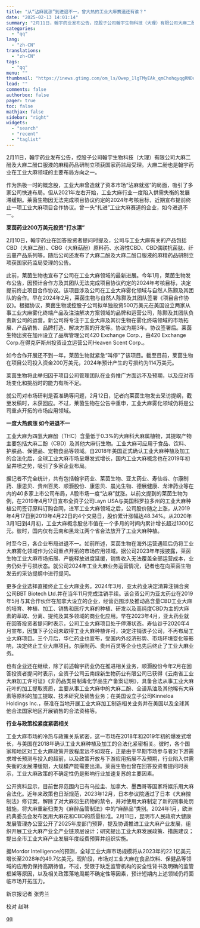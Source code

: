 ```yaml
---
title: "从“沾麻就涨”到进退不一，曾大热的工业大麻赛道还有谁？"
date: "2025-02-13 14:01:14"
summary: "2月11日，翰宇药业发布公告，控股子公司翰宇生物科技（大理）有限公司大麻二酚及大麻二酚口服液的麻精药..."
categories:
  - "qq"
lang:
  - "zh-CN"
translations:
  - "zh-CN"
tags:
  - "qq"
menu: ""
thumbnail: "https://inews.gtimg.com/om_ls/Owep_1lgTMyEAk_qmChohqyqgRNDorFLfxbY6sIlME95wAA_640360/0"
lead: ""
comments: false
authorbox: false
pager: true
toc: false
mathjax: false
sidebar: "right"
widgets:
  - "search"
  - "recent"
  - "taglist"
---
```


2月11日，翰宇药业发布公告，控股子公司翰宇生物科技（大理）有限公司大麻二酚及大麻二酚口服液的麻精药品研制立项获国家药监局受理。大麻二酚也是翰宇药业在工业大麻领域的主要布局方向之一。

作为热极一时的概念股，工业大麻曾造就了资本市场“沾麻就涨”的局面，吸引了多家公司快速布局。但从2021年左右开始，工业大麻行业一度陷入供需失衡的发展滞缓期。莱茵生物因无法完成项目协议约定的2024年考核目标，近期宣布提前终止一项工业大麻项目合作协议。曾一头“扎进”工业大麻赛道的企业，如今进退不一。

**莱茵药业200万美元投资“打水漂”**

2月10日，翰宇药业在回答投资者提问时提及，公司与工业大麻有关的产品包括CBD（大麻二酚）、CBG（大麻萜酚）原料药、水溶性CBD、CBD偶联抗菌肽、纤云蔓产品系列等。随后公司还发布了大麻二酚及大麻二酚口服液的麻精药品研制立项获国家药监局受理的公告。

此前，莱茵生物也宣布了公司在工业大麻领域的最新进展。今年1月，莱茵生物发布公告，因预计合作方及其团队无法完成项目协议约定的2024年考核目标，决定提前终止项目合作协议。该项目涉及公司在工业大麻雾化领域与自然人陈颢及其团队的合作。早在2024年2月，莱茵生物与自然人陈颢及其团队签署《项目合作协议》。根据协议，莱茵生物或控股子公司拟单独投资500万美元在美国设立两家从事工业大麻雾化终端产品及注油解决方案领域的品牌和运营公司，陈颢及其团队负责新公司的运营。新公司将专注于工业大麻及其衍生物在雾化终端领域的市场拓展、产品销售、品牌打造、解决方案的开发等。协议为期3年。协议签署后。莱茵生物出资在加州设立了品牌管理公司420 Exchange Corp.，由420 Exchange Corp.在得克萨斯州投资设立运营公司Heaven Scent Corp.。

如今合作开展还不到一年，莱茵生物就紧急“叫停”了该项目。截至目前，莱茵生物在项目公司投入资金200万美元，2024年预计产生的亏损约为114万美元。

莱茵生物将此举归因于项目公司管理团队在业务推广方面远不及预期，以及应对市场变化和挑战时的能力有所不足。

就公司对市场研判是否准确等问题，2月12日，记者向莱茵生物发去采访提纲，截至发稿时，未获回应。不过，莱茵生物在公告中重申，工业大麻雾化领域仍将是公司重点开拓的市场应用领域。

**一度大热疯涨 如今进退不一**

工业大麻为四氢大麻酚（THC）含量低于0.3%的大麻科大麻属植物，其提取产物主要包括大麻二酚（CBD）及其他大麻衍生物。工业大麻可应用于食品、饮料、护肤品、保健品、宠物食品等领域。自2018年美国正式确认工业大麻种植及加工的合法化后，全球工业大麻市场呈爆发式增长，国内工业大麻概念也在2019年初呈井喷之势，吸引了多家企业布局。

据记者不完全统计，共有包括翰宇药业、莱茵生物、亚太药业、寿仙谷、尔康制药、康恩贝、贵州百灵、顺灏股份、康恩贝、晨光生物、德展健康、龙津药业等在内的40多家上市公司布局，A股市场一度“沾麻”就涨。以前文提到的莱茵生物为例，在2019年4月17日宣布全资子公司Layn USA与美国科罗拉多州的工业大麻种植公司签订原料订购合同，进军工业大麻领域之后，公司股价随之上涨，从2019年4月17日到2019年4月22日的4个交易日，股价累计涨幅达48.34%。从2020年3月1日到4月初，工业大麻概念股总市值在一个多月的时间内累计增长超过1300亿元。彼时，国内仅有云南和黑龙江两个省合法放开了工业大麻种植。

时至今日，各企业布局进退不一。如前所述，莱茵生物在海外运营遇阻后仍将工业大麻雾化领域作为公司重点开拓的市场应用领域。据公司2023年年报披露，莱茵生物工业大麻市场拓展、产能释放进度延缓，销售收入无法覆盖全部运营成本，业务仍处于亏损状态。就公司2024年工业大麻业务运营情况，记者也在向莱茵生物发去的采访提纲中进行提问。

更多企业选择直接终止工业大麻业务。2024年3月，亚太药业决定清算注销合资公司BBT Biotech Ltd.并在当年11月完成注销手续。该合资公司为亚太药业在2019年5月与其合作伙伴在加拿大设立的企业，经营范围涉及推动高含量CBD工业大麻的培育、种植、加工、销售和医疗大麻的种植、研发以及高纯度CBD为主的大麻素的萃取、分离、提纯及其多领域的商业化应用。早在2023年4月，亚太药业就在回答投资者提问时表示，公司工业大麻项目处于停滞状态。寿仙谷于2020年4月宣布，因旗下子公司未取得工业大麻种植许可，决定注销该子公司，不再布局工业大麻项目。三个月后，华仁药业也宣布，受国内外经济形势、市场环境变化等影响，决定终止工业大麻项目。尔康制药、贵州百灵等企业也先后终止了工业大麻业务。

也有企业还在继续，除了前述翰宇药业仍在推进相关业务，顺灏股份今年2月在回答投资者提问时表示，全资子公司云南绿新生物药业有限公司已获得《云南省工业大麻加工许可证》《非药品类易制毒化学品生产备案证明》，具备合法从事工业大麻花叶的加工提取资质，主要从事工业大麻中的大麻二酚、全谱系油及其他稀有大麻素等原料的加工提取、技术研究及销售业务；在美国设立子公司Kinneloa Holdings Inc.，获准在当地开展工业大麻加工制造相关业务并在美国以及全球其他合法国家地区开展销售的合法资格等。

**行业与政策松紧度紧密相关**

工业大麻市场的冷热与政策关系紧密，这一市场在2018年和2019年初的爆发式增长，与美国在2018年确认工业大麻种植及加工的合法化紧密相关。彼时，各个国家和地区对工业大麻政策开放程度远不如现在，正是由于早期市场参与者对下游需求增长预测与投入的超前，以及政策开放与下游应用拓展不及预期，行业陷入供需失衡的发展滞缓期，大规模产能需要出清。莱茵生物也曾在回答投资者提问时表示，工业大麻政策的不确定性仍是影响行业加速复苏的主要因素。

公开资料显示，目前世界范围内已有乌拉圭、加拿大、墨西哥等国家将娱乐用大麻合法化。近年来政策也日渐规范，2023年12月，日本参议院通过了日本《大麻控制法》修订案，解除了对大麻衍生药物的禁令，并对使用大麻制定了新的刑事处罚措施，将大麻重新归类为《麻醉品管制法》中的“麻醉品”类别。2024年1月，欧洲药典委员会发布医用大麻花和CBD的质量标准。2月11日，昆明市人民政府大健康发展管理办公室公开了2025年度部门预算，提及协调推进工业大麻产业发展，组织开展工业大麻产业全产业链顶层设计；研究提出工业大麻发展政策、措施建议；提出全市工业大麻产业发展年度经费预算并组织实施。

据Mordor Intelligence的预测，全球工业大麻市场规模将从2023年的22.1亿美元增长至2028年的49.7亿美元。现阶段，市场对工业大麻在食品饮料、保健品等领域的应用仍保持高期待值，不过，受限于缺乏监管机构的安全性背书及明确的监管框架等原因，以及相关政策落地周期不确定性等因素，预计短期内上述领域仍将面临市场开拓压力。

新京报记者 张秀兰

校对 赵琳

[qq](https://new.qq.com/rain/a/20250213A04GAA00)
